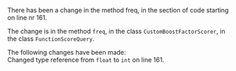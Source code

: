 There has been a change in the method freq, in the section of code starting on line nr 161.
  
The change is in the method ```freq```, in the class ```CustomBoostFactorScorer```, in the class ```FunctionScoreQuery```.
  
The following changes have been made:  
Changed type reference from ```float``` to ```int``` on line 161.  
